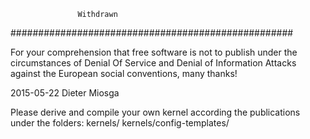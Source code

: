                    Withdrawn
###################################################

For your comprehension that free software is not to publish
under the circumstances of 
Denial Of Service and Denial of Information Attacks
against the European social conventions, many thanks!   

2015-05-22
Dieter Miosga    

Please derive and compile your own kernel according the publications
under the folders: 
kernels/
kernels/config-templates/

